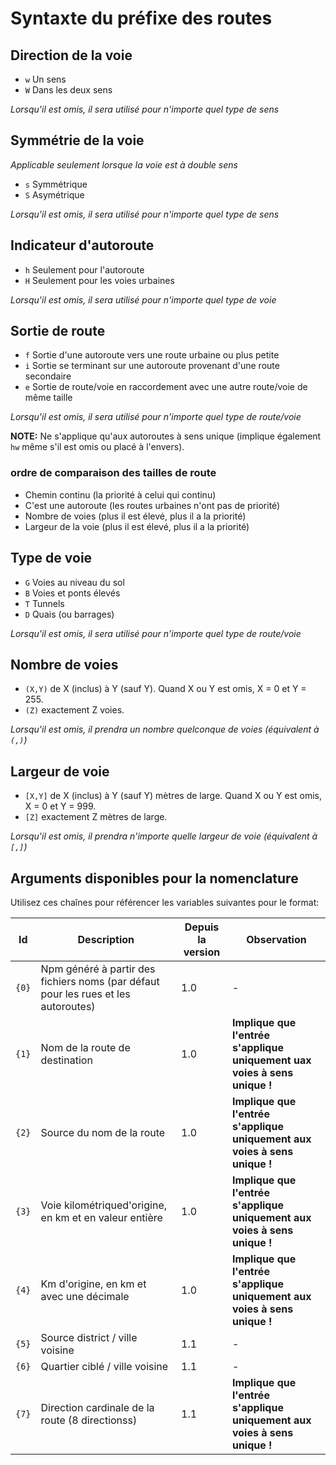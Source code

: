 # Syntaxte du préfixe des routes

## Direction de la voie

* `w` Un sens
* `W` Dans les deux sens

*Lorsqu'il est omis, il sera utilisé pour n'importe quel type de sens*

## Symmétrie de la voie
*Applicable seulement lorsque la voie est à double sens*

* `s` Symmétrique
* `S` Asymétrique

*Lorsqu'il est omis, il sera utilisé pour n'importe quel type de sens*

## Indicateur d'autoroute

* `h` Seulement pour l'autoroute
* `H` Seulement pour les voies urbaines

*Lorsqu'il est omis, il sera utilisé pour n'importe quel type de voie*

## Sortie de route

* `f` Sortie d'une autoroute vers une route urbaine ou plus petite
* `i` Sortie se terminant sur une autoroute provenant d'une route secondaire 
* `e` Sortie de route/voie en raccordement avec une autre route/voie de même taille

*Lorsqu'il est omis, il sera utilisé pour n'importe quel type de route/voie*

**NOTE:** Ne s'applique qu'aux autoroutes à sens unique (implique également `hw` même s'il est omis ou placé à l'envers).

### ordre de comparaison des tailles de route
* Chemin continu (la priorité à celui qui continu)
* C'est une autoroute (les routes urbaines n'ont pas de priorité)
* Nombre de voies (plus il est élevé, plus il a la priorité)
* Largeur de la voie (plus il est élevé, plus il a la priorité)

## Type de voie
* `G` Voies au niveau du sol
* `B` Voies et ponts élevés
* `T` Tunnels
* `D` Quais (ou barrages)

*Lorsqu'il est omis, il sera utilisé pour n'importe quel type de route/voie*

## Nombre de voies

* `(X,Y)` de X (inclus) à Y (sauf Y). Quand X ou Y est omis, X = 0 et Y = 255.
* `(Z)` exactement Z voies.

*Lorsqu'il est omis, il prendra un nombre quelconque de voies (équivalent à `(,)`)*

## Largeur de voie

* `[X,Y]` de X (inclus) à Y (sauf Y) mètres de large. Quand X ou Y est omis, X = 0 et Y = 999.
* `[Z]` exactement Z mètres de large.

*Lorsqu'il est omis, il prendra n'importe quelle largeur de voie (équivalent à `[,]`)*

## Arguments disponibles pour la nomenclature
Utilisez ces chaînes pour référencer les variables suivantes pour le format:

Id | Description | Depuis la version | Observation
---| ----------- | ------------- | -----------
`{0}` | Npm généré à partir des fichiers noms (par défaut pour les rues et les autoroutes)| 1.0 | -     
`{1}`| Nom de la route de destination | 1.0 | **Implique que l'entrée s'applique uniquement uax voies à sens unique !**
`{2}` | Source du nom de la route  | 1.0 | **Implique que l'entrée s'applique uniquement aux voies à sens unique !**
`{3}` | Voie kilométriqued'origine, en km et en valeur entière  | 1.0 | **Implique que l'entrée s'applique uniquement aux voies à sens unique !**
`{4}` | Km d'origine, en km et avec une décimale  | 1.0 | **Implique que l'entrée s'applique uniquement aux voies à sens unique !**
`{5}` | Source district / ville voisine  | 1.1 | -    
 `{6}` | Quartier ciblé / ville voisine  | 1.1 |  -    
 `{7}` | Direction cardinale de la route (8 directionss) |1.1| **Implique que l'entrée s'applique uniquement aux voies à sens unique !**
